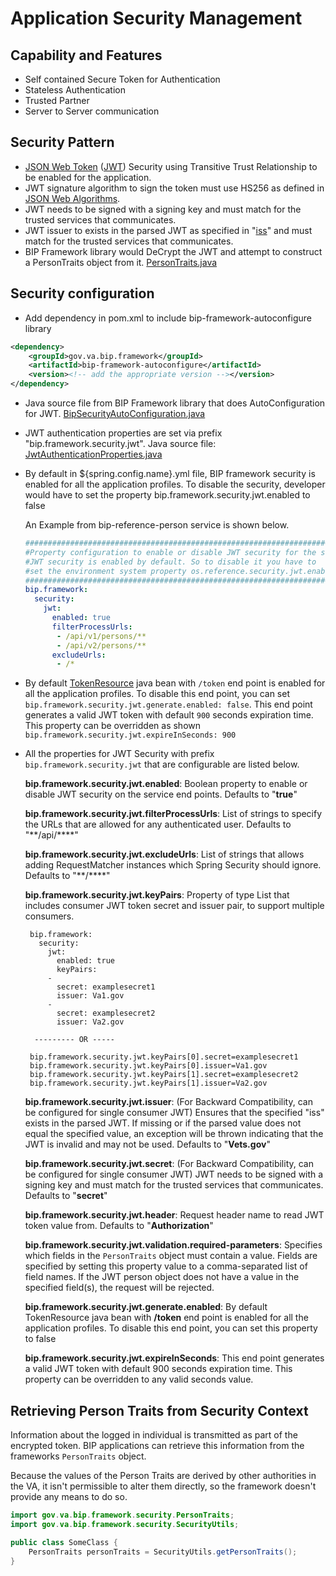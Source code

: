 # Application Security Management

## Capability and Features
- Self contained Secure Token for Authentication
- Stateless Authentication
- Trusted Partner
- Server to Server communication

## Security Pattern
- [JSON Web Token](https://tools.ietf.org/html/rfc7519) ([JWT](https://jwt.io/)) Security using Transitive Trust Relationship to be enabled for the application.
- JWT signature algorithm to sign the token must use HS256 as defined in [JSON Web Algorithms](https://tools.ietf.org/html/draft-ietf-jose-json-web-algorithms-31#section-3.1).
- JWT needs to be signed with a signing key and must match for the trusted services that communicates.
- JWT issuer to exists in the parsed JWT as specified in "[iss](https://tools.ietf.org/html/rfc7519#section-4.1.1)" and must match for the trusted services that communicates.
- BIP Framework library would DeCrypt the JWT and attempt to construct a PersonTraits object from it. [PersonTraits.java](https://github.ec.va.gov/EPMO/bip-framework/blob/master/bip-framework-libraries/src/main/java/gov/va/bip/framework/security/PersonTraits.java)

## Security configuration
- Add dependency in pom.xml to include bip-framework-autoconfigure library

```xml
<dependency>
	<groupId>gov.va.bip.framework</groupId>
	<artifactId>bip-framework-autoconfigure</artifactId>
	<version><!-- add the appropriate version --></version>
</dependency>
```

 - Java source file from BIP Framework library that does AutoConfiguration for JWT. [BipSecurityAutoConfiguration.java](https://github.ec.va.gov/EPMO/bip-framework/blob/master/bip-framework-autoconfigure/src/main/java/gov/va/bip/framework/security/autoconfigure/BipSecurityAutoConfiguration.java)

 - JWT authentication properties are set via prefix "bip.framework.security.jwt". Java source file: [JwtAuthenticationProperties.java](https://github.ec.va.gov/EPMO/bip-framework/blob/master/bip-framework-libraries/src/main/java/gov/va/bip/framework/security/jwt/JwtAuthenticationProperties.java)

 - By default in ${spring.config.name}.yml file, BIP framework security is enabled for all the application profiles. To disable the security, developer would have to set the property bip.framework.security.jwt.enabled to false

    An Example from bip-reference-person service is shown below.
    ```yml
	###############################################################################
	#Property configuration to enable or disable JWT security for the service calls
	#JWT security is enabled by default. So to disable it you have to
	#set the environment system property os.reference.security.jwt.enabled=false
	###############################################################################
	bip.framework:
	  security:
	    jwt:
	      enabled: true
	      filterProcessUrls:
	       - /api/v1/persons/**
	       - /api/v2/persons/**
	      excludeUrls:
	       - /*
    ```
- By default [TokenResource](https://github.ec.va.gov/EPMO/bip-framework/blob/master/bip-framework-libraries/src/main/java/gov/va/bip/framework/security/jwt/TokenResource.java) java bean with `/token` end point is enabled for all the application profiles. To disable this end point, you can set `bip.framework.security.jwt.generate.enabled: false`. This end point generates a valid JWT token with default `900` seconds expiration time. This property can be overridden as shown `bip.framework.security.jwt.expireInSeconds: 900` 

-  All the properties for JWT Security with prefix `bip.framework.security.jwt` that are configurable are listed below.

     **bip.framework.security.jwt.enabled**: Boolean property to enable or disable JWT security on the service end points. Defaults to "**true**"

     **bip.framework.security.jwt.filterProcessUrls**: List of strings to specify the URLs that are allowed for any authenticated user. Defaults to "**/api/****"

     **bip.framework.security.jwt.excludeUrls**: List of strings that allows adding RequestMatcher instances which Spring Security should ignore. Defaults to "**/****"
     
     **bip.framework.security.jwt.keyPairs**: Property of type List that includes consumer JWT token secret and issuer pair, to support multiple consumers. 

		bip.framework:
		  security:
		    jwt:
		      enabled: true
		      keyPairs:
			-
			  secret: examplesecret1
			  issuer: Va1.gov
			-
			  secret: examplesecret2
			  issuer: Va2.gov

		 --------- OR -----

		bip.framework.security.jwt.keyPairs[0].secret=examplesecret1
		bip.framework.security.jwt.keyPairs[0].issuer=Va1.gov
		bip.framework.security.jwt.keyPairs[1].secret=examplesecret2
		bip.framework.security.jwt.keyPairs[1].issuer=Va2.gov


     **bip.framework.security.jwt.issuer**: (For Backward Compatibility, can be configured for single consumer JWT) Ensures that the specified "iss" exists in the parsed JWT. If missing or if the parsed value does not equal the specified value, an exception will be thrown indicating that the JWT is 								 invalid and may not be used. Defaults to "**Vets.gov**"

     **bip.framework.security.jwt.secret**: (For Backward Compatibility, can be configured for single consumer JWT) JWT needs to be signed with a signing key and must match for the trusted services that communicates. Defaults to "**secret**"

     **bip.framework.security.jwt.header**: Request header name to read JWT token value from. Defaults to "**Authorization**"

     **bip.framework.security.jwt.validation.required-parameters**: Specifies which fields in the `PersonTraits` object must contain a value. Fields are specified by setting this property value to a comma-separated list of field names. If the JWT person object does not have a value in the specified field(s), the request will be rejected.
     
     **bip.framework.security.jwt.generate.enabled**: By default TokenResource java bean with **/token** end point is enabled for all the application profiles. To disable this end point, you can set this property to false 
     
     **bip.framework.security.jwt.expireInSeconds**: This end point generates a valid JWT token with default 900 seconds expiration time. This property can be overridden to any valid seconds value.

## Retrieving Person Traits from Security Context

Information about the logged in individual is transmitted as part of the encrypted token. BIP applications can retrieve this information from the frameworks `PersonTraits` object.

Because the values of the Person Traits are derived by other authorities in the VA, it isn't permissible to alter them directly, so the framework doesn't provide any means to do so.

```java
import gov.va.bip.framework.security.PersonTraits;
import gov.va.bip.framework.security.SecurityUtils;

public class SomeClass {
	PersonTraits personTraits = SecurityUtils.getPersonTraits();
}
```
